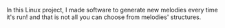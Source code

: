 In this Linux project, I made software to generate new melodies every time it's run! and that is not all you can choose from melodies' structures.
